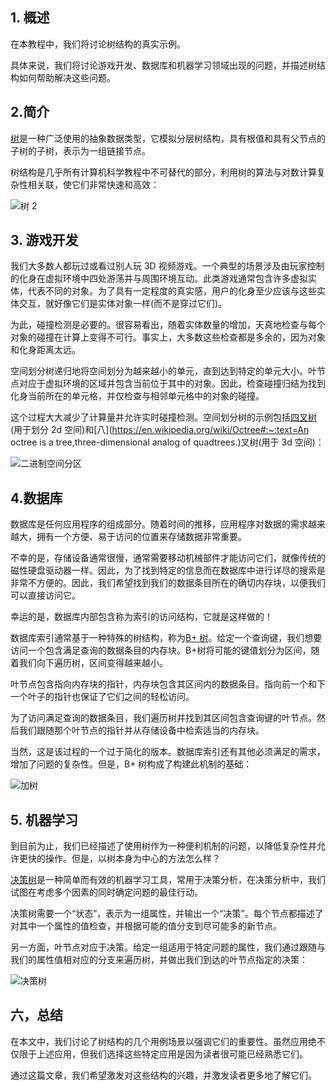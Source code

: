 ## 1. 概述

在本教程中，我们将讨论树结构的真实示例。

具体来说，我们将讨论游戏开发、数据库和机器学习领域出现的问题，并描述树结构如何帮助解决这些问题。

## 2.简介

[树](https://en.wikipedia.org/wiki/Tree_(data_structure))是一种广泛使用的抽象数据类型，它模拟分层树结构，具有根值和具有父节点的子树的子树，表示为一组链接节点。

树结构是几乎所有计算机科学教程中不可替代的部分，利用树的算法与对数计算复杂性相关联，使它们非常快速和高效：

![树 2](https://www.baeldung.com/wp-content/uploads/sites/4/2021/10/tree-2-898x1024.png)

## 3. 游戏开发

我们大多数人都玩过或看过别人玩 3D 视频游戏。一个典型的场景涉及由玩家控制的化身在虚拟环境中四处游荡并与周围环境互动。此类游戏通常包含许多虚拟实体，代表不同的对象。为了具有一定程度的真实感，用户的化身至少应该与这些实体交互，就好像它们是实体对象一样(而不是穿过它们)。

为此，碰撞检测是必要的。很容易看出，随着实体数量的增加，天真地检查与每个对象的碰撞在计算上变得不可行。事实上，大多数这些检查都是多余的，因为对象和化身距离太远。

空间划分树递归地将空间划分为越来越小的单元，直到达到特定的单元大小。叶节点对应于虚拟环境的区域并包含当前位于其中的对象。因此，检查碰撞归结为找到化身当前所在的单元格，并仅检查与相邻单元格中的对象的碰撞。

这个过程大大减少了计算量并允许实时碰撞检测。空间划分树的示例包括[四叉树](https://en.wikipedia.org/wiki/Quadtree)(用于划分 2d 空间)和[八](https://en.wikipedia.org/wiki/Octree#:~:text=An octree is a tree,three-dimensional analog of quadtrees.)叉树(用于 3d 空间)：

![二进制空间分区](https://www.baeldung.com/wp-content/uploads/sites/4/2021/10/Binary_space_partition-2.png)

## 4.数据库

数据库是任何应用程序的组成部分。随着时间的推移，应用程序对数据的需求越来越大，拥有一个方便、易于访问的位置来存储数据非常重要。

不幸的是，存储设备通常很慢，通常需要移动机械部件才能访问它们，就像传统的磁性硬盘驱动器一样。因此，为了找到特定的信息而在数据库中进行详尽的搜索是非常不方便的。因此，我们希望找到我们的数据条目所在的确切内存块，以便我们可以直接访问它。

幸运的是，数据库内部包含称为索引的访问结构，它就是这样做的！

数据库索引通常基于一种特殊的树结构，称为[B+ 树](https://www.baeldung.com/cs/b-trees-vs-btrees)。给定一个查询键，我们想要访问一个包含满足查询的数据条目的内存块。B+树将可能的键值划分为区间，随着我们向下遍历树，区间变得越来越小。

叶节点包含指向内存块的指针，内存块包含其区间内的数据条目。指向前一个和下一个叶子的指针也保证了它们之间的轻松访问。

为了访问满足查询的数据条目，我们遍历树并找到其区间包含查询键的叶节点。然后我们跟随那个叶节点的指针并从存储设备中检索适当的内存块。

当然，这是该过程的一个过于简化的版本。数据库索引还有其他必须满足的需求，增加了问题的复杂性。但是，B+ 树构成了构建此机制的基础：

![加树](https://www.baeldung.com/wp-content/uploads/sites/4/2021/10/Bplustree-1024x471.png)

## 5. 机器学习

到目前为止，我们已经描述了使用树作为一种便利机制的问题，以降低复杂性并允许更快的操作。但是，以树本身为中心的方法怎么样？

[决策树](https://en.wikipedia.org/wiki/Decision_tree)是一种简单而有效的机器学习工具，常用于决策分析，在决策分析中，我们试图在考虑多个因素的同时确定问题的最佳行动。

决策树需要一个“状态”，表示为一组属性，并输出一个“决策”。每个节点都描述了对其中一个属性的值检查，并根据可能的值分支到尽可能多的新节点。

另一方面，叶节点对应于决策。给定一组适用于特定问题的属性，我们通过跟随与我们的属性值相对应的分支来遍历树，并做出我们到达的叶节点指定的决策：

![决策树](https://www.baeldung.com/wp-content/uploads/sites/4/2021/10/decision_trees.drawio-1024x662.png)

## 六，总结

在本文中，我们讨论了树结构的几个用例场景以强调它们的重要性。虽然应用绝不仅限于上述应用，但我们选择这些特定应用是因为读者很可能已经熟悉它们。

通过这篇文章，我们希望激发对这些结构的兴趣，并激发读者更多地了解它们。